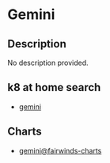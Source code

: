 # Gemini

## Description

No description provided.

## k8 at home search

- [gemini](https://nanne.dev/k8s-at-home-search/#/gemini)

## Charts

- [gemini@fairwinds-charts](https://charts.fairwinds.com/stable/)
